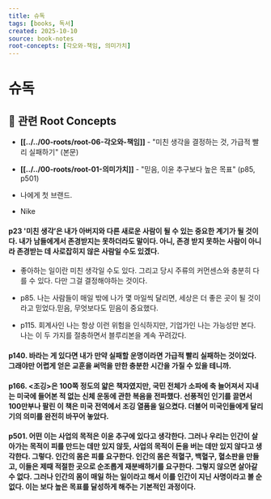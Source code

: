 ```yaml
---
title: 슈독
tags: [books, 독서]
created: 2025-10-10
source: book-notes
root-concepts: [각오와-책임, 의미가치]
---
```


# 슈독

## 🌳 관련 Root Concepts

- **[[../../00-roots/root-06-각오와-책임]]** - "미친 생각을 결정하는 것, 가급적 빨리 실패하기" (본문)
- **[[../../00-roots/root-01-의미가치]]** - "믿음, 이윤 추구보다 높은 목표" (p85, p501)

- 나에게 첫 브랜드.

- Nike


#### p23 '미친 생각’은 내가 아버지와 다른 새로운 사람이 될 수 있는 중요한 계기가 될 것이다. 내가 남들에게서 존경받지는 못하더라도 말이다. 아니, 존경 받지 못하는 사람이 아니라 존경받는 데 사로잡히지 않은 사람일 수도 있겠다.


- 좋아하는 일이란 미친 생각일 수도 있다. 그리고 당시 주류의 커먼센스와 충분히 다를 수 있다. 다만 그걸 결정해야하는 것이다.

- p85. 나는 사람들이 매일 밖에 나가 몇 마일씩 달리면, 세상은 더 좋은 곳이 될 것이라고 믿었다.믿음, 무엇보다도 믿음이 중요했다.

- p115. 회계사인 나는 항상 이런 위험을 인식하지만, 기업가인 나는 가능성만 본다. 나는 이 두 가지를 절충하면서 블루리본을 계속 꾸려갔다.


#### p140. 바라는 게 있다면 내가 만약 실패할 운명이라면 가급적 빨리 실패하는 것이었다. 그래야만 어렵게 얻은 교훈을 써먹을 만한 충분한 시간을 가질 수 있을 테니까.



#### p166. <조깅>은 100쪽 정도의 얇은 책자였지만, 국민 전체가 소파에 축 늘어져서 지내는 미국에 들어본 적 없는 신체 운동에 관한 복음을 전파했다. 선풍적인 인기를 끌면서 100만부나 팔린 이 책은 미국 전역에서 조깅 열품을 일으켰다. 더불어 미국인들에게 달리기의 의미를 완전히 바꾸어 놓았다.



#### p501. 어떤 이는 사업의 목적은 이윤 추구에 있다고 생각한다. 그러나 우리는 인간이 살아가는 목적이 피를 만드는 데만 있지 않듯, 사업의 목적이 돈을 버는 데만 있지 않다고 생각한다. 그렇다. 인간의 몸은 피를 요구한다. 인간의 몸은 적혈구, 백혈구, 혈소판을 만들고, 이들은 제때 적절한 곳으로 순조롭게 재분배하기를 요구한다. 그렇지 않으면 살아갈 수 없다. 그러나 인간의 몸이 매일 하는 일이라고 해서 이를 인간이 지닌 사명이라고 볼 순 없다. 이는 보다 높은 목표를 달성하게 해주는 기본적인 과정이다.
